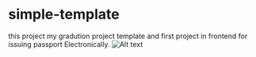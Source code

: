 # simple-template
this project my gradution project template and first project in frontend for issuing passport Electronically.
![Alt text](/relative/path/to/first.jpg?raw=true "Optional Title")

